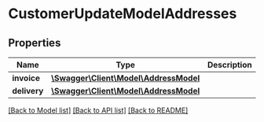 # CustomerUpdateModelAddresses

## Properties
Name | Type | Description | Notes
------------ | ------------- | ------------- | -------------
**invoice** | [**\Swagger\Client\Model\AddressModel**](AddressModel.md) |  | [optional] 
**delivery** | [**\Swagger\Client\Model\AddressModel**](AddressModel.md) |  | [optional] 


[[Back to Model list]](../README.md#documentation-for-models) [[Back to API list]](../README.md#documentation-for-api-endpoints) [[Back to README]](../README.md)


